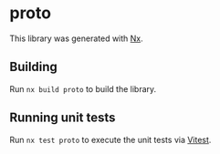 # proto

This library was generated with [Nx](https://nx.dev).

## Building

Run `nx build proto` to build the library.

## Running unit tests

Run `nx test proto` to execute the unit tests via [Vitest](https://vitest.dev/).
